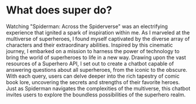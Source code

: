 # **What does super do?**
Watching "Spiderman: Across the Spiderverse" was an electrifying experience that ignited a spark of inspiration within me. As I marveled at the multiverse of superheroes, I found myself captivated by the diverse array of characters and their extraordinary abilities. Inspired by this cinematic journey, I embarked on a mission to harness the power of technology to bring the world of superheroes to life in a new way. Drawing upon the vast resources of a Superhero API, I set out to create a chatbot capable of answering questions about all superheroes, from the iconic to the obscure. With each query, users can delve deeper into the rich tapestry of comic book lore, uncovering the secrets and strengths of their favorite heroes. Just as Spiderman navigates the complexities of the multiverse, this chatbot invites users to explore the boundless possibilities of the superhero realm.

